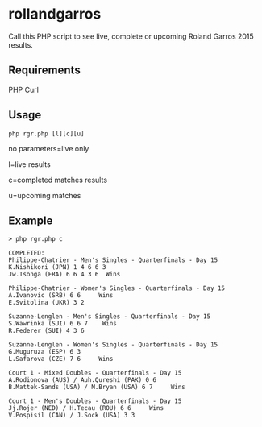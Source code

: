 # rollandgarros

Call this PHP script to see live, complete or upcoming Roland Garros 2015 results.

## Requirements
PHP
Curl

## Usage
```php rgr.php [l][c][u]```

no parameters=live only

l=live results

c=completed matches results

u=upcoming matches

## Example
```
> php rgr.php c

COMPLETED:
Philippe-Chatrier - Men's Singles - Quarterfinals - Day 15
K.Nishikori (JPN) 1 4 6 6 3
Jw.Tsonga (FRA) 6 6 4 3 6  Wins

Philippe-Chatrier - Women's Singles - Quarterfinals - Day 15
A.Ivanovic (SRB) 6 6     Wins
E.Svitolina (UKR) 3 2

Suzanne-Lenglen - Men's Singles - Quarterfinals - Day 15
S.Wawrinka (SUI) 6 6 7    Wins
R.Federer (SUI) 4 3 6

Suzanne-Lenglen - Women's Singles - Quarterfinals - Day 15
G.Muguruza (ESP) 6 3
L.Safarova (CZE) 7 6     Wins

Court 1 - Mixed Doubles - Quarterfinals - Day 15
A.Rodionova (AUS) / Auh.Qureshi (PAK) 0 6
B.Mattek-Sands (USA) / M.Bryan (USA) 6 7     Wins

Court 1 - Men's Doubles - Quarterfinals - Day 15
Jj.Rojer (NED) / H.Tecau (ROU) 6 6     Wins
V.Pospisil (CAN) / J.Sock (USA) 3 3
```
